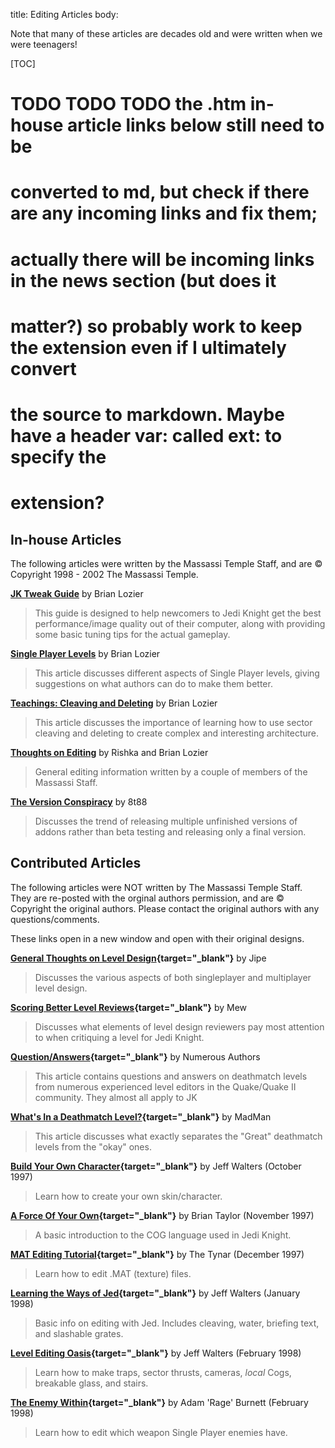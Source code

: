 title: Editing Articles
body:

Note that many of these articles are decades old and were written when we were 
teenagers!

[TOC]

# TODO TODO TODO the .htm in-house article links below still need to be 
# converted to md, but check if there are any incoming links and fix them; 
# actually there will be incoming links in the news section (but does it 
# matter?) so probably work to keep the extension even if I ultimately convert 
# the source to markdown.  Maybe have a header var: called ext: to specify the 
# extension?

## In-house Articles

The following articles were written by the Massassi Temple Staff, and are 
&copy; Copyright 1998 - 2002 The Massassi Temple.

**[JK Tweak Guide](/guide/)** by Brian Lozier
> This guide is designed to help newcomers to Jedi Knight get the best 
> performance/image quality out of their computer, along with providing some 
> basic tuning tips for the actual gameplay.

**[Single Player Levels](sp.htm)** by Brian Lozier
> This article discusses different aspects of
> Single Player levels, giving suggestions on what authors can do to
> make them better.

**[Teachings: Cleaving and Deleting](teach1.htm)** by Brian Lozier
> This article discusses the importance of
> learning how to use sector cleaving and deleting to create complex
> and interesting architecture.

**[Thoughts on Editing](general.htm)** by Rishka and Brian Lozier
> General editing information written by a
> couple of members of the Massassi Staff.

**[The Version Conspiracy](version.htm)** by 8t88
> Discusses the trend of releasing multiple
> unfinished versions of addons rather than beta testing and
> releasing only a final version.

## Contributed Articles

The following articles were NOT written by The
Massassi Temple Staff. They are re-posted with the orginal authors
permission, and are &copy; Copyright the original authors. Please
contact the original authors with any questions/comments.

These links open in a new window and open with their original designs.

**[General Thoughts on Level Design](leveldesign.html){target="_blank"}** by Jipe
> Discusses the various aspects of both
> singleplayer and multiplayer level design.

**[Scoring Better Level Reviews](levelreviews.html){target="_blank"}** by Mew
> Discusses what elements of level design reviewers pay most attention to when 
> critiquing a level for Jedi Knight.

**[Question/Answers](question1.htm){target="_blank"}** by Numerous Authors
> This article contains questions and answers on deathmatch levels from 
> numerous experienced level editors in the Quake/Quake II community. They 
> almost all apply to JK

**[What's In a Deathmatch Level?](deathmatchlvl.htm){target="_blank"}** by MadMan
> This article discusses what exactly separates the &quot;Great&quot; 
> deathmatch levels from the &quot;okay&quot; ones.

**[Build Your Own Character](df/make3do.htm){target="_blank"}** by Jeff Walters (October 1997)
> Learn how to create your own skin/character.

**[A Force Of Your Own](df/makeforc.htm){target="_blank"}** by Brian Taylor (November 1997)
> A basic introduction to the COG language used in Jedi Knight.

**[MAT Editing Tutorial](df/tutorial.htm){target="_blank"}** by The Tynar (December 1997)
> Learn how to edit .MAT (texture) files.

**[Learning the Ways of Jed](df/jedtut.htm){target="_blank"}** by Jeff Walters (January 1998)
> Basic info on editing with Jed. Includes
> cleaving, water, briefing text, and slashable grates.

**[Level Editing Oasis](df/tutor.htm){target="_blank"}** by Jeff Walters (February 1998)
> Learn how to make traps, sector thrusts,
> cameras, <em>local</em> Cogs, breakable glass, and stairs.

**[The Enemy Within](df/enemy.htm){target="_blank"}** by Adam 'Rage' Burnett (February 1998)
> Learn how to edit which weapon Single Player enemies have.

